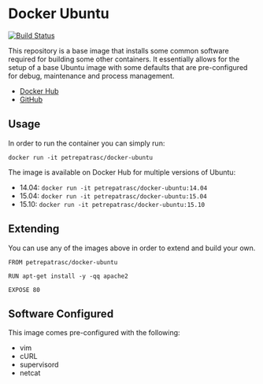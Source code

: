 # Docker Ubuntu

[![Build Status](https://travis-ci.org/petrepatrasc/docker-ubuntu.svg?branch=15.04)](https://travis-ci.org/petrepatrasc/docker-ubuntu)

This repository is a base image that installs some common software required for building some other containers. It essentially allows for the setup of a base Ubuntu image with some defaults that are pre-configured for debug, maintenance and process management.

* [Docker Hub](https://hub.docker.com/r/petrepatrasc/docker-ubuntu/)
* [GitHub](https://github.com/petrepatrasc/docker-ubuntu)

## Usage

In order to run the container you can simply run:

`docker run -it petrepatrasc/docker-ubuntu`

The image is available on Docker Hub for multiple versions of Ubuntu:

* 14.04: `docker run -it petrepatrasc/docker-ubuntu:14.04`
* 15.04: `docker run -it petrepatrasc/docker-ubuntu:15.04`
* 15.10: `docker run -it petrepatrasc/docker-ubuntu:15.10`

## Extending

You can use any of the images above in order to extend and build your own.

    FROM petrepatrasc/docker-ubuntu

    RUN apt-get install -y -qq apache2

    EXPOSE 80

## Software Configured

This image comes pre-configured with the following:

* vim
* cURL
* supervisord
* netcat
